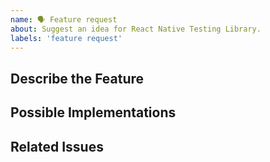 ```yaml
---
name: 🗣 Feature request
about: Suggest an idea for React Native Testing Library.
labels: 'feature request'
---
```


## Describe the Feature

<!-- Describe the requested Feature -->

## Possible Implementations

<!-- Describe how to implement the feature -->

## Related Issues

<!-- Link related issues here -->
